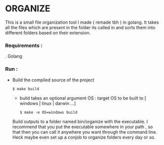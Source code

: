 # ORGANIZE
This is a small file organization tool I made ( remade tbh ) in golang. It takes all the files which are present in the folder its called in and sorts them into different folders based on their extension.

### Requirements :
. Golang

### Run :
- Build the compiled source of the project
    ```bash
    $ make build
    ```
    - build takes an optional argument OS : target OS to be built to [ windows | linux | darwin ...]
        ```
        $ make -e OS=windows build
        ```
    Build outputs to a folder named bin/organize with the executable.
    I recommend that you put the executable somewhere in your path , so that then you can call it anywhere you want through the command line. Heck maybe even set up a conjob to organize folders every day or so.
    
